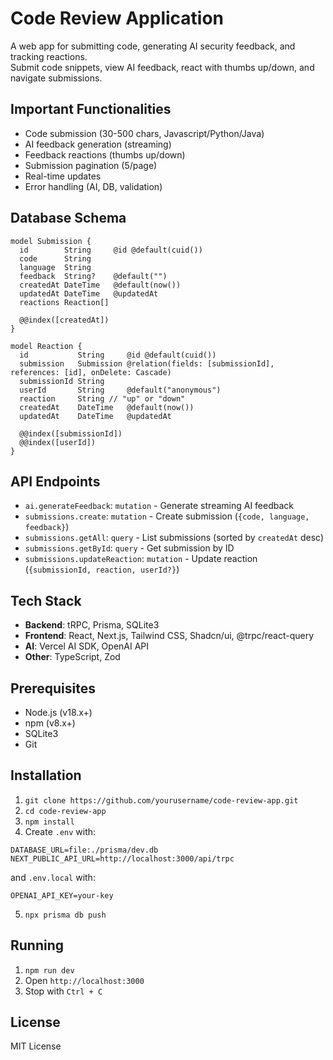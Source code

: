 # Code Review Application

A web app for submitting code, generating AI security feedback, and tracking reactions.  
Submit code snippets, view AI feedback, react with thumbs up/down, and navigate submissions.

## Important Functionalities
- Code submission (30-500 chars, Javascript/Python/Java)
- AI feedback generation (streaming)
- Feedback reactions (thumbs up/down)
- Submission pagination (5/page)
- Real-time updates
- Error handling (AI, DB, validation)

## Database Schema
```prisma
model Submission {
  id        String     @id @default(cuid())
  code      String
  language  String
  feedback  String?    @default("")
  createdAt DateTime   @default(now())
  updatedAt DateTime   @updatedAt
  reactions Reaction[]

  @@index([createdAt])
}

model Reaction {
  id           String     @id @default(cuid())
  submission   Submission @relation(fields: [submissionId], references: [id], onDelete: Cascade)
  submissionId String
  userId       String     @default("anonymous")
  reaction     String // "up" or "down"
  createdAt    DateTime   @default(now())
  updatedAt    DateTime   @updatedAt

  @@index([submissionId])
  @@index([userId])
}
```

## API Endpoints
- `ai.generateFeedback`: `mutation` - Generate streaming AI feedback
- `submissions.create`: `mutation` - Create submission (`{code, language, feedback}`)
- `submissions.getAll`: `query` - List submissions (sorted by `createdAt` desc)
- `submissions.getById`: `query` - Get submission by ID
- `submissions.updateReaction`: `mutation` - Update reaction (`{submissionId, reaction, userId?}`)

## Tech Stack
- **Backend**: tRPC, Prisma, SQLite3
- **Frontend**: React, Next.js, Tailwind CSS, Shadcn/ui, @trpc/react-query
- **AI**: Vercel AI SDK, OpenAI API
- **Other**: TypeScript, Zod

## Prerequisites
- Node.js (v18.x+)
- npm (v8.x+)
- SQLite3
- Git

## Installation
1. `git clone https://github.com/yourusername/code-review-app.git`
2. `cd code-review-app`
3. `npm install`
4. Create `.env` with:

```
DATABASE_URL=file:./prisma/dev.db
NEXT_PUBLIC_API_URL=http://localhost:3000/api/trpc
```
and `.env.local` with:
```
OPENAI_API_KEY=your-key
```
5. `npx prisma db push`

## Running
1. `npm run dev`
2. Open `http://localhost:3000`
3. Stop with `Ctrl + C`

## License
MIT License